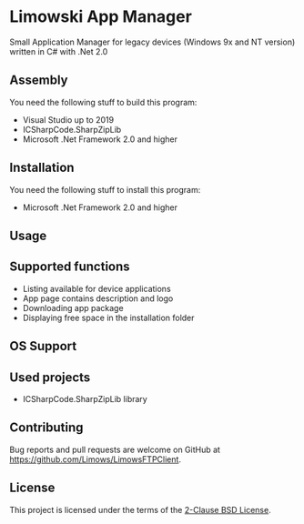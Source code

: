 # Limowski App Manager

Small Application Manager for legacy devices (Windows 9x and NT version) written in C# with .Net 2.0

## Assembly

You need the following stuff to build this program:

 - Visual Studio up to 2019
 - ICSharpCode.SharpZipLib
 - Microsoft .Net Framework 2.0 and higher
 
## Installation

You need the following stuff to install this program:

 - Microsoft .Net Framework 2.0 and higher

## Usage

## Supported functions

 - Listing available for device applications
 - App page contains description and logo
 - Downloading app package
 - Displaying free space in the installation folder
 
## OS Support
 
## Used projects

 - ICSharpCode.SharpZipLib library

## Contributing

Bug reports and pull requests are welcome on GitHub at https://github.com/Limows/LimowsFTPClient.

## License

This project is licensed under the terms of the [2-Clause BSD License](https://opensource.org/licenses/BSD-2-Clause).
